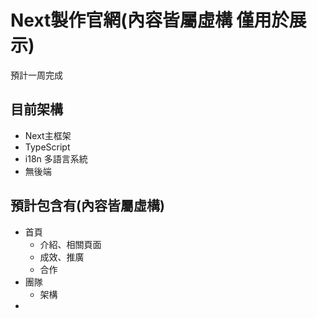 # Next製作官網(內容皆屬虛構 僅用於展示)
  預計一周完成
## 目前架構
  - Next主框架
  - TypeScript
  - i18n 多語言系統
  - 無後端

## 預計包含有(內容皆屬虛構)
  - 首頁
    - 介紹、相關頁面
    - 成效、推廣
    - 合作
  - 團隊
    - 架構
  - 
